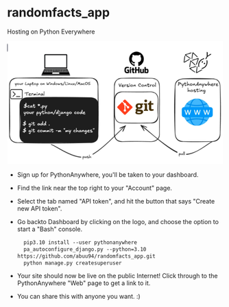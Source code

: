 # randomfacts_app
Hosting on Python Everywhere

<p align="center">
  <img src="img.PNG" alt="My Random Fact App" />
</p>


- Sign up for PythonAnywhere, you'll be taken to your dashboard.
- Find the link near the top right to your "Account" page.
- Select the tab named "API token", and hit the button that says "Create new API token".
- Go backto Dashboard by clicking on the logo, and choose the option to start a "Bash" console.

  ```
	pip3.10 install --user pythonanywhere
	pa_autoconfigure_django.py --python=3.10 https://github.com/abuu94/randomfacts_app.git
	python manage.py createsuperuser

- Your site should now be live on the public Internet! Click through to the PythonAnywhere "Web" page to get a link to it.
- You can share this with anyone you want. :)

